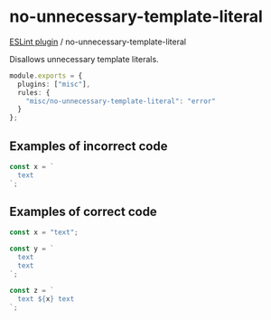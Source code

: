 # no-unnecessary-template-literal

[ESLint plugin](https://iliubinskii.github.io/eslint-plugin-misc/) / no-unnecessary-template-literal

Disallows unnecessary template literals.

```ts
module.exports = {
  plugins: ["misc"],
  rules: {
    "misc/no-unnecessary-template-literal": "error"
  }
};
```

## Examples of incorrect code

```ts
const x = `
  text
`;
```

## Examples of correct code

```ts
const x = "text";

const y = `
  text
  text
`;

const z = `
  text ${x} text
`;
```
